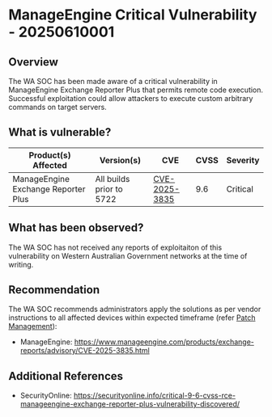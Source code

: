 # ManageEngine Critical Vulnerability - 20250610001

## Overview

The WA SOC has been made aware of a critical vulnerability in ManageEngine Exchange Reporter Plus that permits remote code execution. Successful exploitation could allow attackers to execute custom arbitrary commands on target servers.

## What is vulnerable?

| Product(s) Affected    | Version(s)      | CVE                                                             | CVSS | Severity |
| ---------------------- | --------------- | --------------------------------------------------------------- | ---- | -------- |
| ManageEngine Exchange Reporter Plus | All builds prior to 5722 | [CVE-2025-3835](https://nvd.nist.gov/vuln/detail/CVE-2025-3835) | 9.6  | Critical |

## What has been observed?

The WA SOC has not received any reports of exploitaiton of this vulnerability on Western Australian Government networks at the time of writing.

## Recommendation

The WA SOC recommends administrators apply the solutions as per vendor instructions to all affected devices within expected timeframe (refer [Patch Management](../guidelines/patch-management.md)):

- ManageEngine: <https://www.manageengine.com/products/exchange-reports/advisory/CVE-2025-3835.html>

## Additional References

- SecurityOnline: <https://securityonline.info/critical-9-6-cvss-rce-manageengine-exchange-reporter-plus-vulnerability-discovered/>
